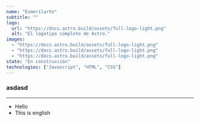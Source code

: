 ```yaml
---
name: "Esmerilarte"
subtitle: ""
logo:
  url: "https://docs.astro.build/assets/full-logo-light.png"
  alt: "El logotipo completo de Astro."
images:
  - "https://docs.astro.build/assets/full-logo-light.png"
  - "https://docs.astro.build/assets/full-logo-light.png"
  - "https://docs.astro.build/assets/full-logo-light.png"
state: "En construcción"
technologies: ["Javascript", "HTML", "CSS"]
---
```


### asdasd

---

- Hello
- This is english
